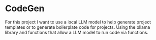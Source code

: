 # CodeGen
For this project I want to use a local LLM model to help generate project templates or to generate boilerplate code for projects. Using the ollama library and functions that allow a LLM model to run code via functions.

